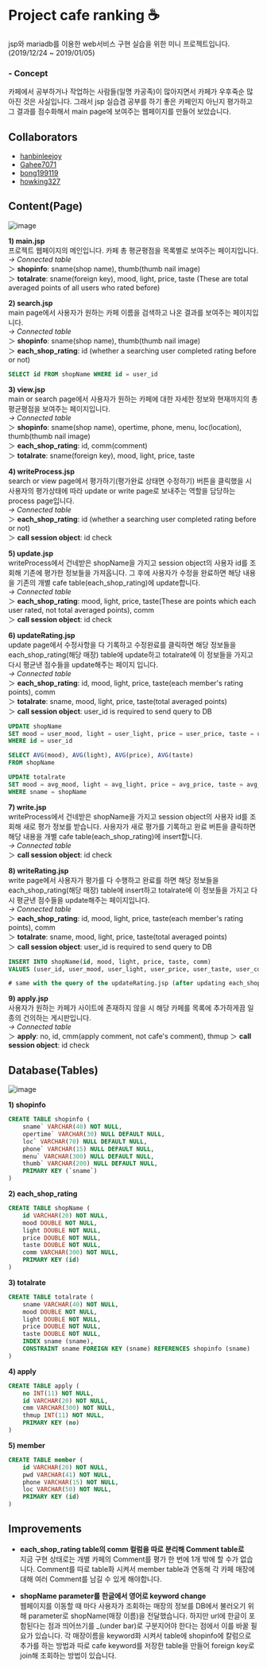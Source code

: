 # Project cafe ranking :coffee:

jsp와 mariadb를 이용한 web서비스 구현 실습을 위한 미니 프로젝트입니다.  
(2019/12/24 ~ 2019/01/05)

### - Concept
카페에서 공부하거나 작업하는 사람들(일명 카공족)이 많아지면서 카페가 우후죽순 많아진 것은 사실입니다. 그래서 jsp 실습겸 공부를 하기 좋은 카페인지 아닌지 평가하고 그 결과를 점수화해서 main page에 보여주는 웹페이지를 만들어 보았습니다.

## Collaborators

- [hanbinleejoy](https://github.com/hanbinleejoy)
- [Gahee7071](https://github.com/Gahee707l)  
- [bong199119](https://github.com/bong199119)  
- [howking327](https://github.com/howking327)

## Content(Page)

![image](https://user-images.githubusercontent.com/41675375/72218268-93328580-357c-11ea-86b6-013856fb4de2.png)

**1) main.jsp**  
프로젝트 웹페이지의 메인입니다. 카페 총 평균평점을 목록별로 보여주는 페이지입니다.  
*→ Connected table*  
  ＞ **shopinfo**: sname(shop name), thumb(thumb nail image)  
  ＞ **totalrate**: sname(foreign key), mood, light, price, taste (These are total averaged points of all users who rated before)

**2) search.jsp**  
main page에서 사용자가 원하는 카페 이름을 검색하고 나온 결과를 보여주는 페이지입니다.  
*→ Connected table*  
  ＞ **shopinfo**: sname(shop name), thumb(thumb nail image)  
  ＞ **each_shop_rating**: id (whether a searching user completed rating before or not)
  ```sql
  SELECT id FROM shopName WHERE id = user_id
  ```
  
**3) view.jsp**  
main or search page에서 사용자가 원하는 카페에 대한 자세한 정보와 현재까지의 총 평균평점을 보여주는 페이지입니다.  
*→ Connected table*  
  ＞ **shopinfo**: sname(shop name), opertime, phone, menu, loc(location), thumb(thumb nail image)  
  ＞ **each_shop_rating**: id, comm(comment)  
  ＞ **totalrate**: sname(foreign key), mood, light, price, taste

**4) writeProcess.jsp**  
search or view page에서 평가하기(평가완료 상태면 수정하기) 버튼을 클릭했을 시 사용자의 평가상태에 따라 update or write page로 보내주는 역할을 담당하는 process page입니다.  
*→ Connected table*  
  ＞ **each_shop_rating**: id (whether a searching user completed rating before or not)  
  ＞ **call session object**: id check 

**5) update.jsp**  
writeProcess에서 건네받은 shopName을 가지고 session object의 사용자 id를 조회해 기존에 평가한 정보들을 가져옵니다. 그 후에 사용자가 수정을 완료하면 해당 내용을 기존의 개별 cafe table(each_shop_rating)에 update합니다.  
*→ Connected table*  
  ＞ **each_shop_rating**: mood, light, price, taste(These are points which each user rated, not total averaged points), comm  
  ＞ **call session object**: id check

**6) updateRating.jsp**  
update page에서 수정사항을 다 기록하고 수정완료를 클릭하면 해당 정보들을 each_shop_rating(해당 매장) table에 update하고 totalrate에 이 정보들을 가지고 다시 평균낸 점수들을 update해주는 페이지 입니다.  
*→ Connected table*  
  ＞ **each_shop_rating**: id, mood, light, price, taste(each member's rating points), comm  
  ＞ **totalrate**: sname, mood, light, price, taste(total averaged points)  
  ＞ **call session object**: user_id is required to send query to DB
  ```sql
  UPDATE shopName 
  SET mood = user_mood, light = user_light, price = user_price, taste = user_taste
  WHERE id = user_id
  
  SELECT AVG(mood), AVG(light), AVG(price), AVG(taste)
  FROM shopName
  
  UPDATE totalrate
  SET mood = avg_mood, light = avg_light, price = avg_price, taste = avg_taste
  WHERE sname = shopName
  ```
 
**7) write.jsp**  
writeProcess에서 건네받은 shopName을 가지고 session object의 사용자 id를 조회해 새로 평가 정보를 받습니다. 사용자가 새로 평가를 기록하고 완료 버튼을 클릭하면 해당 내용을 개별 cafe table(each_shop_rating)에 insert합니다.  
*→ Connected table*  
  ＞ **call session object**: id check

**8) writeRating.jsp**  
write page에서 사용자가 평가를 다 수행하고 완료를 하면 해당 정보들을 each_shop_rating(해당 매장) table에 insert하고 totalrate에 이 정보들을 가지고 다시 평균낸 점수들을 update해주는 페이지입니다.  
*→ Connected table*  
  ＞ **each_shop_rating**: id, mood, light, price, taste(each member's rating points), comm  
  ＞ **totalrate**: sname, mood, light, price, taste(total averaged points)  
  ＞ **call session object**: user_id is required to send query to DB
  ```sql
  INSERT INTO shopName(id, mood, light, price, taste, comm)
  VALUES (user_id, user_mood, user_light, user_price, user_taste, user_comm)
  
  # same with the query of the updateRating.jsp (after updating each_shop_rating table)
  ```
  
**9) apply.jsp**  
사용자가 원하는 카페가 사이트에 존재하지 않을 시 해당 카페를 목록에 추가하게끔 일종의 건의하는 게시판입니다.  
*→ Connected table*  
  ＞ **apply**: no, id, cmm(apply comment, not cafe's comment), thmup
  ＞ **call session object**: id check
  
## Database(Tables)

![image](https://user-images.githubusercontent.com/41675375/72217965-7e53f300-3578-11ea-9922-550407d6e225.png)

**1) shopinfo**  
```sql
CREATE TABLE shopinfo (
	sname` VARCHAR(40) NOT NULL,
	opertime` VARCHAR(30) NULL DEFAULT NULL,
	loc` VARCHAR(70) NULL DEFAULT NULL,
	phone` VARCHAR(15) NULL DEFAULT NULL,
	menu` VARCHAR(300) NULL DEFAULT NULL,
	thumb` VARCHAR(200) NULL DEFAULT NULL,
	PRIMARY KEY (`sname`)
)
```

**2) each_shop_rating** 
```sql
CREATE TABLE shopName (
	id VARCHAR(20) NOT NULL,
	mood DOUBLE NOT NULL,
	light DOUBLE NOT NULL,
	price DOUBLE NOT NULL,
	taste DOUBLE NOT NULL,
	comm VARCHAR(300) NOT NULL,
	PRIMARY KEY (id)
)
```

**3) totalrate**  
```sql
CREATE TABLE totalrate (
	sname VARCHAR(40) NOT NULL,
	mood DOUBLE NOT NULL,
	light DOUBLE NOT NULL,
	price DOUBLE NOT NULL,
	taste DOUBLE NOT NULL,
	INDEX sname (sname),
	CONSTRAINT sname FOREIGN KEY (sname) REFERENCES shopinfo (sname)
)
```

**4) apply**  
```sql
CREATE TABLE apply (
	no INT(11) NOT NULL,
	id VARCHAR(20) NOT NULL,
	cmm VARCHAR(300) NOT NULL,
	thmup INT(11) NOT NULL,
	PRIMARY KEY (no)
)
```

**5) member**  
```sql
CREATE TABLE member (
	id VARCHAR(20) NOT NULL,
	pwd VARCHAR(41) NOT NULL,
	phone VARCHAR(15) NOT NULL,
	loc VARCHAR(50) NOT NULL,
	PRIMARY KEY (id)
)
```
  
## Improvements
  
- **each_shop_rating table의 comm 컬럼을 따로 분리해 Comment table로**  
지금 구현 상태로는 개별 카페의 Comment를 평가 한 번에 1개 밖에 할 수가 없습니다. Comment를 따로 table화 시켜서 member table과 연동해 각 카페 매장에 대해 여러 Comment를 남길 수 있게 해야합니다.
  
- **shopName parameter를 한글에서 영어로 keyword change**  
웹페이지를 이동할 때 마다 사용자가 조회하는 매장의 정보를 DB에서 불러오기 위해 parameter로 shopName(매장 이름)을 전달했습니다. 하지만 url에 한글이 포함된다는 점과 띄어쓰기를 \_(under bar)로 구분지어야 한다는 점에서 이를 바꿀 필요가 있습니다. 각 매장이름을 keyword화 시켜서 table에 shopinfo에 칼럼으로 추가를 하는 방법과 따로 cafe keyword를 저장한 table을 만들어 foreign key로 join해 조회하는 방법이 있습니다.



